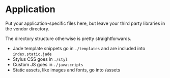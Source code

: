 Application
===========

Put your application-specific files here, but leave your third party libraries in the vendor directory.

The directory structure otherwise is pretty straightforwards.

* Jade template snippets go in `./templates` and are included into `index.static.jade`
* Stylus CSS goes in `./styl`
* Custom JS goes in `./javascripts`
* Static assets, like images and fonts, go into /assets
